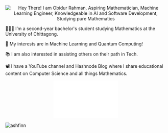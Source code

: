 <!-- Obidur Rahman (Ashfin) -->

<p align="center" height="300px">
  <img src="https://readme-typing-svg.demolab.com?font=Fira+Code&weight=700&duration=2500&pause=1000&color=F7942B&center=true&width=600&lines=%F0%9F%91%8B+Hey+There!+I+am+Tanvir+Ahmed;%F0%9F%91%A8%E2%80%8D%F0%9F%92%BB+Aspiring+Mathematician;%E2%9A%9B%EF%B8%8F+Machine+Learning+Engineer;%E2%98%81%EF%B8%8F+Knowledgeable+in+AI+and+Software+Development;%E2%9A%A1+Studying+Pure+Mathematics" alt="Hey There! I am Obidur Rahman, Aspiring Mathematician, Machine Learning Engineer, Knowledgeable in AI and Software Development, Studying pure Mathematics" />
<p/>
<!--
<div align="center">
  <img src="./assets/animated-flame-01.gif" width="1.75%" align="left"/>
  <img src="https://readme-typing-svg.demolab.com?font=Fira+Code&size=32&duration=2800&pause=2000&color=A9FEF7&center=true&vCenter=true&width=940&lines=Hey%2C+I'm+Obidur+Rahman!" alt="Hey, I'm Obidur Rahman! animated typed out" width="90%" align="middle"/>
  <img src="./assets/animated-flame-01.gif" width="1.75%" align="right"/>
</div>
<br>
-->
<p>👨🏻‍💻 I’m a second-year bachelor's student studying Mathematics at the University of Chittagong.</p>
<p>🔬 My interests are in Machine Learning and Quantum Computing!</p>
<p>📚 I am also interested in assisting others on their path in Tech.</p>
<p>📽️ I have a YouTube channel and Hashnode Blog where I share educational content on Computer Science and all things Mathematics.</p>

<div style="display: flex; justify-content: center; flex-wrap: nowrap;">
<img src = "https://raw.githubusercontent.com/Ashfinn/github-stats-transparent/output/generated/overview.svg" style="max-width: 40%; height: auto;">
<!--
<img src = "https://raw.githubusercontent.com/Ashfinn/github-stats-transparent/output/generated/languages.svg" style="max-width: 40%; height: auto;">
-->
</div>
<p align="left"> <img src="https://komarev.com/ghpvc/?username=ashfinnt&label=Profile%20views&color=0e75b6&style=for-the-badge" alt="ashfinn" /> </p>
